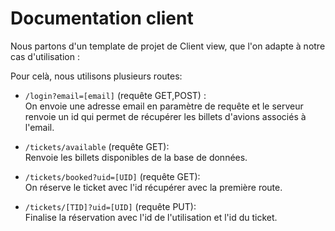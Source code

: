 # Documentation client

Nous partons d'un template de projet de Client view, que l'on adapte à notre cas d'utilisation :  
   
  
  Pour celà, nous utilisons plusieurs routes: 
  - `/login?email=[email]` (requête GET,POST) :   
    On envoie une adresse email en paramètre de requête et le serveur renvoie un id qui permet de récupérer les billets d'avions associés à l'email.
  - `/tickets/available` (requête GET):  
    Renvoie les billets disponibles de la base de données.
  
  - `/tickets/booked?uid=[UID]` (requête GET):  
    On réserve le ticket avec l'id récupérer avec la première route.
  - `/tickets/[TID]?uid=[UID]` (requête PUT):  
    Finalise la réservation avec l'id de l'utilisation et l'id du ticket.
    
    
